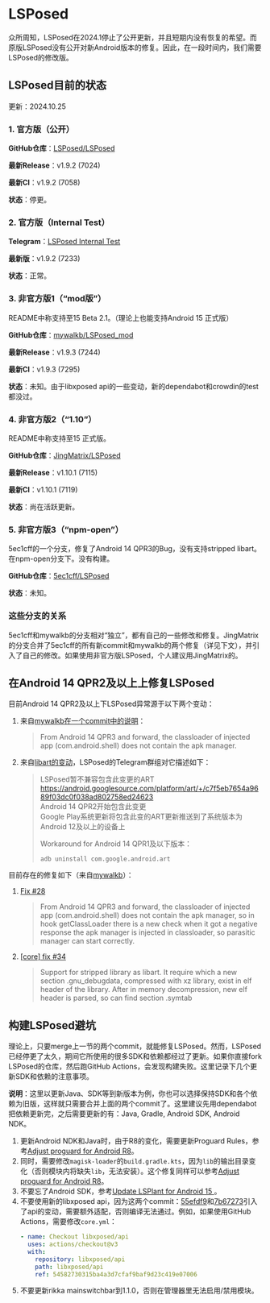 # LSPosed

众所周知，LSPosed在2024.1停止了公开更新，并且短期内没有恢复的希望。而原版LSPosed没有公开对新Android版本的修复。因此，在一段时间内，我们需要LSPosed的修改版。

## LSPosed目前的状态
更新：2024.10.25

### 1. 官方版（公开）
**GitHub仓库**：[LSPosed/LSPosed](https://github.com/LSPosed/LSPosed)

**最新Release**：v1.9.2 (7024)

**最新CI**：v1.9.2 (7058)

**状态**：停更。

### 2. 官方版（Internal Test）
**Telegram**：[LSPosed Internal Test](https://t.me/+S2M0Atr6H1cyOWM9)

**最新版**：v1.9.2 (7233)

**状态**：正常。

### 3. 非官方版1（“mod版”）

README中称支持至15 Beta 2.1。（理论上也能支持Android 15 正式版）

**GitHub仓库**：[mywalkb/LSPosed_mod](https://github.com/mywalkb/LSPosed_mod)

**最新Release**：v1.9.3 (7244)

**最新CI**：v1.9.3 (7295)

**状态**：未知。由于libxposed api的一些变动，新的dependabot和crowdin的test都没过。

### 4. 非官方版2（“1.10”）

README中称支持至15 正式版。

**GitHub仓库**：[JingMatrix/LSPosed](https://github.com/JingMatrix/LSPosed)

**最新Release**：v1.10.1 (7115)

**最新CI**：v1.10.1 (7119)

**状态**：尚在活跃更新。

### 5. 非官方版3（“npm-open”）

5ec1cff的一个分支，修复了Android 14 QPR3的Bug，没有支持stripped libart。在npm-open分支下。没有构建。

**GitHub仓库**：[5ec1cff/LSPosed](https://github.com/5ec1cff/LSPosed/tree/npm-open)

**状态**：未知。

### 这些分支的关系
5ec1cff和mywalkb的分支相对“独立”，都有自己的一些修改和修复。JingMatrix的分支合并了5ec1cff的所有新commit和mywalkb的两个修复（详见下文），并引入了自己的修改。如果使用非官方版LSPosed，个人建议用JingMatrix的。

## 在Android 14 QPR2及以上上修复LSPosed

目前Android 14 QPR2及以上下LSPosed异常源于以下两个变动：
1. 来自[mywalkb在一个commit中的说明](https://github.com/mywalkb/LSPosed_mod/commit/da1daff)：
    > From Android 14 QPR3 and forward, the classloader of injected app (com.android.shell) does not contain the apk manager.
2. 来自[libart的变动](https://android.googlesource.com/platform/art/+/c7f5eb7654a9689f03dc0f038ad802758ed24623)，LSPosed的Telegram群组对它描述如下：
    > LSPosed暂不兼容包含此变更的ART  
    > https://android.googlesource.com/platform/art/+/c7f5eb7654a9689f03dc0f038ad802758ed24623  
    > Android 14 QPR2开始包含此变更  
    > Google Play系统更新将包含此变的ART更新推送到了系统版本为Android 12及以上的设备上
    > 
    > Workaround for Android 14 QPR1及以下版本：
    > ```shell
    > adb uninstall com.google.android.art
    > ```

目前存在的修复如下（来自[mywalkb](https://github.com/mywalkb)）：
1. [Fix #28](https://github.com/mywalkb/LSPosed_mod/commit/da1daff)
    > From Android 14 QPR3 and forward, the classloader of injected app (com.android.shell) does not contain the apk manager, so in hook getClassLoader there is a new check when it got a negative response the apk manager is injected in classloader, so parasitic manager can start correctly.
2. [[core] fix #34](https://github.com/mywalkb/LSPosed_mod/commit/92a04e3)
    > Support for stripped library as libart. It require which a new section .gnu_debugdata, compressed with xz library, exist in elf header of the library. After in memory decompression, new elf header is parsed, so can find section .symtab


## 构建LSPosed避坑

理论上，只要merge上一节的两个commit，就能修复LSPosed。然而，LSPosed已经停更了太久，期间它所使用的很多SDK和依赖都经过了更新。如果你直接fork LSPosed的仓库，然后跑GitHub Actions，会发现构建失败。这里记录下几个更新SDK和依赖的注意事项。

**说明**：这里以更新Java、SDK等到新版本为例，你也可以选择保持SDK和各个依赖为旧版，这样就只需要合并上面的两个commit了。这里建议先用dependabot把依赖更新完，之后需要更新的有：Java, Gradle, Android SDK, Android NDK。

1. 更新Android NDK和Java时，由于R8的变化，需要更新Proguard Rules，参考[Adjust proguard for Android R8](https://github.com/JingMatrix/LSPosed/commit/0a93541)。
2. 同时，需要修改`magisk-loader`的`build.gradle.kts`，因为`lib`的输出目录变化（否则模块内将缺失`lib`，无法安装）。这个修复同样可以参考[Adjust proguard for Android R8](https://github.com/JingMatrix/LSPosed/commit/0a93541)。
3. 不要忘了Android SDK，参考[Update LSPlant for Android 15
](https://github.com/JingMatrix/LSPosed/commit/b563131)。
4. 不要使用新的libxposed api，因为这两个commit：[55efdf9](https://github.com/libxposed/api/commit/55efdf9)和[7b67273](https://github.com/libxposed/api/commit/7b67273)引入了api的变动，需要额外适配，否则编译无法通过。例如，如果使用GitHub Actions，需要修改`core.yml`：
    ```yaml
    - name: Checkout libxposed/api
      uses: actions/checkout@v3
      with:
        repository: libxposed/api
        path: libxposed/api
        ref: 54582730315ba4a3d7cfaf9baf9d23c419e07006
    ```
5. 不要更新rikka mainswitchbar到1.1.0，否则在管理器里无法启用/禁用模块。
